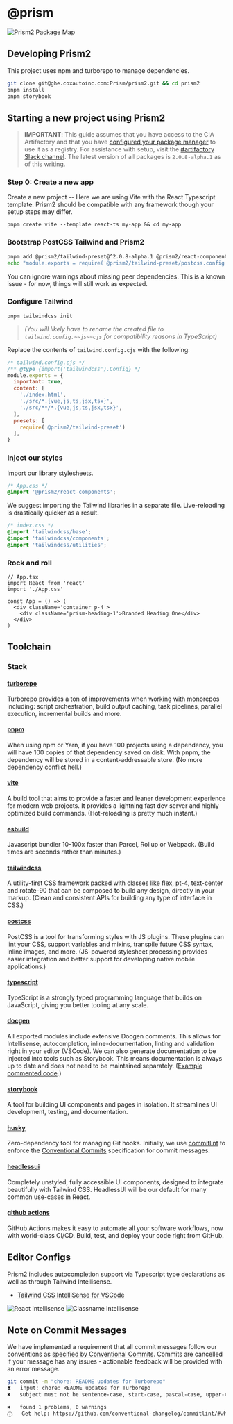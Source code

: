 # @prism

![Prism2 Package Map](./media/p2-package-map.png)

## Developing Prism2

This project uses npm and turborepo to manage dependencies.

```sh
git clone git@ghe.coxautoinc.com:Prism/prism2.git && cd prism2
pnpm install
pnpm storybook
```

## Starting a new project using Prism2

> **IMPORTANT**: This guide assumes that you have access to the CIA Artifactory and that you have [configured your package manager](#artifactory-configuration) to use it as a registry. For assistance with setup, visit the [#artifactory Slack channel](). The latest version of all packages is `2.0.8-alpha.1` as of this writing.

### Step 0: Create a new app

Create a new project -- Here we are using Vite with the React Typescript template. Prism2 should be compatible with any framework though your setup steps may differ.

```
pnpm create vite --template react-ts my-app && cd my-app
```

### Bootstrap PostCSS Tailwind and Prism2


```bash
pnpm add @prism2/tailwind-preset@^2.0.8-alpha.1 @prism2/react-components@^2.0.8-alpha.1 @prism2/icons@^2.0.8-alpha.1 tailwindcss postcss
echo "module.exports = require('@prism2/tailwind-preset/postcss.config')" >> postcss.config.cjs
```

You can ignore warnings about missing peer dependencies. This is a known issue - for now, things will still work as expected.

### Configure Tailwind

```
pnpm tailwindcss init
```

> *(You will likely have to rename the created file to `tailwind.config.~~js~~cjs` for compatibility reasons in TypeScript)*

Replace the contents of `tailwind.config.cjs` with the following:

```js
/* tailwind.config.cjs */
/** @type {import('tailwindcss').Config} */
module.exports = {
  important: true,
  content: [
    './index.html',
    './src/*.{vue,js,ts,jsx,tsx}',
    './src/**/*.{vue,js,ts,jsx,tsx}',
  ],
  presets: [
    require('@prism2/tailwind-preset')
  ],
}
```

### Inject our styles

Import our library stylesheets.

```css
/* App.css */
@import '@prism2/react-components';
```

We suggest importing the Tailwind libraries in a separate file. Live-reloading is drastically quicker as a result.

```css
/* index.css */
@import 'tailwindcss/base';
@import 'tailwindcss/components';
@import 'tailwindcss/utilities';
```

### Rock and roll

```tsx
// App.tsx
import React from 'react'
import './App.css'

const App = () => (
  <div className='container p-4'>
    <div className='prism-heading-1'>Branded Heading One</div>
  </div>
)
```

## Toolchain

### Stack

#### [turborepo](https://turborepo.org/)

Turborepo provides a ton of improvements when working with monorepos including: script orchestration, build output caching, task pipelines, parallel execution, incremental builds and more.

#### [pnpm](https://pnpm.io/)

When using npm or Yarn, if you have 100 projects using a dependency, you will have 100 copies of that dependency saved on disk. With pnpm, the dependency will be stored in a content-addressable store. (No more dependency conflict hell.)

#### [vite](https://vitejs.dev/)

A build tool that aims to provide a faster and leaner development experience for modern web projects. It provides a lightning fast dev server and highly optimized build commands. (Hot-reloading is pretty much instant.)

#### [esbuild](https://esbuild.github.io/)

Javascript bundler 10-100x faster than Parcel, Rollup or Webpack.  (Build times are seconds rather than minutes.)

#### [tailwindcss](https://tailwindcss.com/)

A utility-first CSS framework packed with classes like flex, pt-4, text-center and rotate-90 that can be composed to build any design, directly in your markup. (Clean and consistent APIs for building any type of interface in CSS.)

#### [postcss](https://postcss.org/)

PostCSS is a tool for transforming styles with JS plugins. These plugins can lint your CSS, support variables and mixins, transpile future CSS syntax, inline images, and more. (JS-powered stylesheet processing provides easier integration and better support for developing native mobile applications.)

#### [typescript](https://www.typescriptlang.org/)

TypeScript is a strongly typed programming language that builds on JavaScript, giving you better tooling at any scale.

#### [docgen](https://github.com/reactjs/react-docgen)

All exported modules include extensive Docgen comments. This allows for Intellisense, autocompletion, inline-documentation, linting and validation right in your editor (VSCode). We can also generate documentation to be injected into tools such as Storybook. This means documentation is always up to date and does not need to be maintained separately. ([Example commented code](https://ghe.coxautoinc.com/Prism/prism2/blob/a311f206fa4bef3f8cb92efb70a9d1c87c4a0601/packages/react-components/lib/Modal/Modal.tsx).)

#### [storybook](https://storybook.js.org/)

A tool for building UI components and pages in isolation. It streamlines UI development, testing, and documentation.

#### [husky](https://typicode.github.io/husky/#/)

Zero-dependency tool for managing Git hooks. Initially, we use [commitlint](https://commitlint.js.org/#/) to enforce the [Conventional Commits](https://www.conventionalcommits.org/en/v1.0.0/) specification for commit messages.

#### [headlessui](https://headlessui.dev/)

Completely unstyled, fully accessible UI components, designed to integrate beautifully with Tailwind CSS. HeadlessUI will be our default for many common use-cases in React.

#### [github actions](https://github.com/features/actions)

GitHub Actions makes it easy to automate all your software workflows, now with world-class CI/CD. Build, test, and deploy your code right from GitHub.

## Editor Configs

Prism2 includes autocompletion support via Typescript type declarations as well as through Tailwind Intellisense.

- [Tailwind CSS IntelliSense for VSCode](https://marketplace.visualstudio.com/items?itemName=bradlc.vscode-tailwindcss)

![React Intellisense](./media/react-intellisense.gif)
![Classname Intellisense](./media/class-intellisense.gif)


## Note on Commit Messages

We have implemented a requirement that all commit messages follow our conventions as [specified by Conventional Commits](https://www.conventionalcommits.org/en/v1.0.0/). Commits are cancelled if your message has any issues - actionable feedback will be provided with an error message.

```sh
git commit -m "chore: README updates for Turborepo"
⧗   input: chore: README updates for Turborepo
✖   subject must not be sentence-case, start-case, pascal-case, upper-case [subject-case]

✖   found 1 problems, 0 warnings
ⓘ   Get help: https://github.com/conventional-changelog/commitlint/#what-is-commitlint
```
